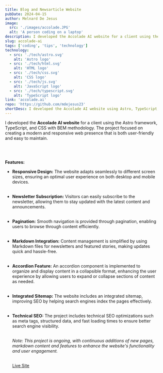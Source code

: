 ```yaml
---
title: Blog and Newsarticle Website
pubDate: 2024-04-15
author: Melnard De Jesus
image:
  src: './images/accolade.JPG'
  alt: 'A person coding on a laptop'
description: I developed the Accolade AI website for a client using the Astro framework, TypeScript, and CSS with BEM methodology, with a focus on technical SEO and creating a modern, responsive, and user-friendly web presence.
slug: accolade-ai
tags: ['coding', 'tips', 'technology']
technology:
  - src: './tech/astro.svg'
    alt: 'Astro logo'
  - src: './tech/html.svg'
    alt: 'HTML logo'
  - src: './tech/css.svg'
    alt: 'CSS logo'
  - src: './tech/js.svg'
    alt: 'JavaScript logo'
  - src: './tech/typescript.svg'
    alt: 'TypeScript logo'
link: 'accolade.ai'
repo: 'https://github.com/mdejesus23'
shortDesc: I developed the Accolade AI website using Astro, TypeScript, and BEM CSS, focusing on a modern, responsive, and user-friendly design that's easy to maintain.
---
```


I developed the **Accolade AI website** for a client using the Astro framework, TypeScript, and CSS with BEM methodology. The project focused on creating a modern and responsive web presence that is both user-friendly and easy to maintain.

<br>
<br>

**Features:**

- **<i class="fas fa-mobile-alt text-lblue"></i> Responsive Design:** The website adapts seamlessly to different screen sizes, ensuring an optimal user experience on both desktop and mobile devices.
  <br>
  <br>

- **<i class="fas fa-envelope text-lblue"></i> Newsletter Subscription:** Visitors can easily subscribe to the newsletter, allowing them to stay updated with the latest content and announcements.
  <br>
  <br>

- **<i class="fas fa-pagination text-lblue"></i> Pagination:** Smooth navigation is provided through pagination, enabling users to browse through content efficiently.
  <br>
  <br>

- **<i class="fas fa-file-alt text-lblue"></i> Markdown Integration:** Content management is simplified by using Markdown files for newsletters and featured stories, making updates quick and hassle-free.
  <br>
  <br>

- **<i class="fas fa-plus-square text-lblue"></i> Accordion Feature:** An accordion component is implemented to organize and display content in a collapsible format, enhancing the user experience by allowing users to expand or collapse sections of content as needed.
  <br>
  <br>

- **<i class="fas fa-sitemap text-lblue"></i> Integrated Sitemap:** The website includes an integrated sitemap, improving SEO by helping search engines index the pages effectively.
  <br>
  <br>

- **<i class="fas fa-search text-lblue"></i> Technical SEO:** The project includes technical SEO optimizations such as meta tags, structured data, and fast loading times to ensure better search engine visibility.
  <br>
  <br>

  _Note: This project is ongoing, with continuous additions of new pages, markdown content and features to enhance the website's functionality and user engagement._

  <br>
  <a href="https://www.accolade.ai" target="_blank" class="text-lblue"><u>Live Site</u></a>
